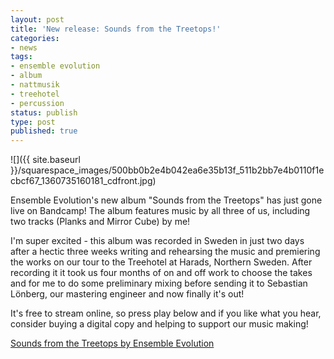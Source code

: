```yaml
---
layout: post
title: 'New release: Sounds from the Treetops!'
categories:
- news
tags:
- ensemble evolution
- album
- nattmusik
- treehotel
- percussion
status: publish
type: post
published: true
---
```


![]({{ site.baseurl }}/squarespace_images/500bb0b2e4b042ea6e35b13f_511b2bb7e4b0110f1ecbcf67_1360735160181_cdfront.jpg)

Ensemble Evolution's new album "Sounds from the Treetops" has just gone live on Bandcamp! The album features music by all three of us, including two tracks (Planks and Mirror Cube) by me!

I'm super excited - this album was recorded in Sweden in just two days after a hectic three weeks writing and rehearsing the music and premiering the works on our tour to the Treehotel at Harads, Northern Sweden. After recording it it took us four months of on and off work to choose the takes and for me to do some preliminary mixing before sending it to Sebastian Lönberg, our mastering engineer and now finally it's out!

It's free to stream online, so press play below and if you like what you hear, consider buying a digital copy and helping to support our music making!
   
[Sounds from the Treetops by Ensemble Evolution](http://ensembleevolution.bandcamp.com/album/sounds-from-the-treetops)
